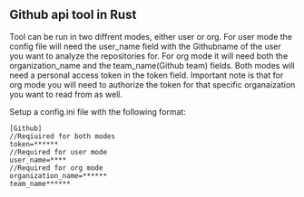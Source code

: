 ## Github api tool in Rust ##

Tool can be run in two diffrent modes, either user or org. For user mode the config file will need the user_name field with the Githubname of the user you want to analyze the repositories for. For org mode it will need both the organization_name and the team_name(Github team) fields. Both modes will need a personal access token in the token field. Important note is that for org mode you will need to authorize the token for that specific organaization you want to read from as well.

Setup a config.ini file with the following format:

```
[Github]
//Reqiuired for both modes
token=******
//Required for user mode
user_name=****
//Required for org mode
organization_name=******
team_name******
```
